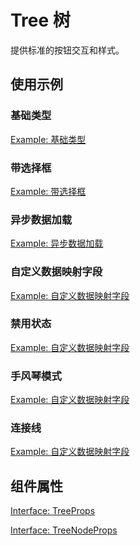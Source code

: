 # Tree 树

提供标准的按钮交互和样式。

## 使用示例

### 基础类型

[Example: 基础类型](./_example/TreeBasic.jsx)

### 带选择框

[Example: 带选择框](./_example/TreeShowCheckbox.jsx)

### 异步数据加载

[Example: 异步数据加载](./_example/TreeAsyncLoad.jsx)

### 自定义数据映射字段

[Example: 自定义数据映射字段](./_example/TreeCustomMappingKeys.jsx)

<!-- ### 可搜索

[Example: 自定义数据映射字段](./_example/TreeSearch.jsx) -->

### 禁用状态

[Example: 自定义数据映射字段](./_example/TreeDisabled.jsx)

### 手风琴模式

[Example: 自定义数据映射字段](./_example/TreeExpandMutex.jsx)

### 连接线

[Example: 自定义数据映射字段](./_example/TreeShowLine.jsx)

## 组件属性

[Interface: TreeProps](./TreeProps.ts)

[Interface: TreeNodeProps](./TreeProps.ts)
